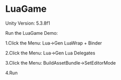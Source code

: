 # LuaGame

Unity Version: 5.3.8f1

Run the LuaGame Demo:

1.Click the Menu: Lua->Gen LuaWrap + Binder

2.Click the Menu: Lua->Gen Lua Delegates

3.Click the Menu: BuildAssetBundle->SetEditorMode


4.Run
